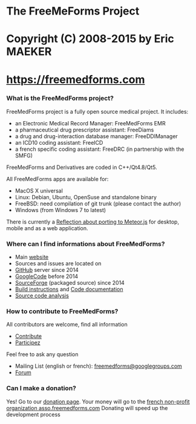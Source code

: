 # The FreeMeForms Project
# Copyright (C) 2008-2015 by Eric MAEKER
# https://freemedforms.com


### What is the FreeMedForms project?

FreeMedForms project is a fully open source medical project. It includes:
- an Electronic Medical Record Manager: FreeMedForms EMR
- a pharmaceutical drug prescriptor assistant: FreeDiams
- a drug and drug-interaction database manager: FreeDDIManager
- an ICD10 coding assistant: FreeICD
- a french specific coding assistant: FreeDRC (in partnership with the SMFG)

FreeMedForms and Derivatives are coded in C++/Qt4.8/Qt5.

All FreeMedForms apps are available for:
- MacOS X universal
- Linux: Debian, Ubuntu, OpenSuse and standalone binary
- FreeBSD: need compilation of git trunk (please contact the author)
- Windows (from Windows 7 to latest)

There is currently a [Reflection about porting to Meteor.js] for desktop, mobile and as a web application.


### Where can I find informations about FreeMedForms?

- Main [website]
- Sources and issues are located on
 - [GitHub] server since 2014
 - [GoogleCode] before 2014
 - [SourceForge] (packaged source) since 2014
- [Build instructions] and [Code documentation]
- [Source code analysis]

### How to contribute to FreeMedForms?

All contributors are welcome, find all information
- [Contribute]
- [Participez]

Feel free to ask any question 
- Mailing List (english or french): freemedforms@googlegroups.com
- [Forum]


### Can I make a donation?
    
Yes! Go to our [donation page].
Your money will go to the [french non-profit organization asso.freemedforms.com](https://freemedforms.com/en/asso/start)
Donating will speed up the development process

[website]:https://freemedforms.com/
[GitHub]:https://github.com/FreeMedForms/freemedforms
[GoogleCode]:https://code.google.com/p/freemedforms
[SourceForge]:http://sourceforge.net/projects/freemedforms/
[Build instructions]:https://freemedforms.com/en/code_doc
[Code documentation]:https://freemedforms.com/fr/developers
[Source code analysis]:https://www.openhub.net/p/freemedforms/
[Participez]:https://freemedforms.com/fr/contribute
[Contribute]:https://freemedforms.com/en/contribute
[Forum]:https://freemedforms.com/forum
[donation page]:https://freemedforms.com/en/donation
[Reflection about porting to Meteor.js]:https://freemedforms.com/forum/viewtopic.php?f=11&t=136

